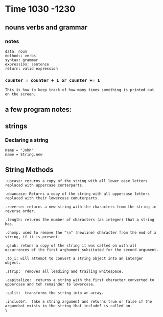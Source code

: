 # Time 1030 -1230 
## nouns verbs and grammar

### notes
    data: noun
    methods: verbs
    syntax: grammar
    expression: sentence
    return: valid expression
### ``` counter = counter + 1 or counter += 1  ```
    This is how to keep track of how many times something is printed out on the screen.


## a few program notes:

## strings
### Declaring a string
    name = "John"
    name = String.new

## String Methods
    .upcase: returns a copy of the string with all lower case letters replaced with uppercase conterparts.

    .downcase: Returns a copy of the string with all uppercase letters replaced with their lowercase conuterparts.

    .reverse: returns a new string with the characters from the string in reverse order.

    .length: returns the number of characters (as integer) that a string has.

    .chomp: used to remove the "\n" (newline) character from the end of a string, if it is present.

    .gsub: retuns a copy of the string it was called on with all occurrences of the first arghument subsituted for the second argument.

    .to_i: will attempt to convert a string object into an interger object.

    .strip:  removes all leadiing and trailing whitespace.

    .capitalize:  returns a string with the first character converted to uppercase and teh remainder to lowercase.

    .split:  transforms the string into an array.

    .include?:  take a string argument and returns true or false if the argumebnt exists in the string that include? is called on.
    \